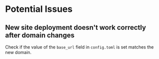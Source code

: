 # Potential Issues

## New site deployment doesn't work correctly after domain changes

Check if the value of the `base_url` field in `config.toml` is set matches the new domain.

##

